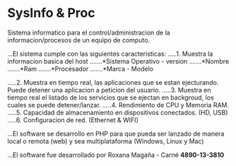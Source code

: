 # SysInfo & Proc
Sistema informatico para el control/administracion de la informacion/procesos de un equipo de computo.

...El sistema cumple con las siguientes caracteristicas:
.....1. Muestra la informacion basica del host
.......*Sistema Operativo - version
.......*Nombre
.......*Ram
.......*Procesador
.......*Marca - Modelo

.....2. Muestra en tiempo real, las aplicaciones que se estan ejecturando. Puede detener una aplicacion a peticion del usuario.
.....3. Muestra en tiempo real el listado de los servicios que se ejectan en backgroud, los cuales se puede detener/lanzar.
.....4. Rendimiento de CPU y Memoria RAM.
.....5. Capacidad de almacenamiento en dispositivos conectados. (HD, USB)
.....6. Configuracion de red. (Ethernet & WIFI)

...El software se desarrollo en PHP para que pueda ser lanzado de manera local o remota (web) y sea multiplataforma (Windows, Linux y Mac)

...El software fue desarrollado por Roxana Magaña - Carné **4890-13-3810**
